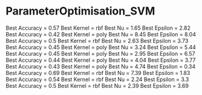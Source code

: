 # ParameterOptimisation_SVM

Best Accuracy =  0.57 Best Kernel =  rbf Best Nu =  1.65 Best Epsilon =  2.82
Best Accuracy =  0.42 Best Kernel =  poly Best Nu =  8.45 Best Epsilon =  8.04
Best Accuracy =  0.5 Best Kernel =  rbf Best Nu =  2.63 Best Epsilon =  3.73
Best Accuracy =  0.45 Best Kernel =  poly Best Nu =  3.24 Best Epsilon =  5.44
Best Accuracy =  0.45 Best Kernel =  poly Best Nu =  2.95 Best Epsilon =  6.57
Best Accuracy =  0.44 Best Kernel =  poly Best Nu =  4.04 Best Epsilon =  3.77
Best Accuracy =  0.43 Best Kernel =  poly Best Nu =  4.74 Best Epsilon =  0.34
Best Accuracy =  0.69 Best Kernel =  rbf Best Nu =  7.39 Best Epsilon =  1.83
Best Accuracy =  0.54 Best Kernel =  rbf Best Nu =  2.24 Best Epsilon =  3.3
Best Accuracy =  0.5 Best Kernel =  rbf Best Nu =  2.39 Best Epsilon =  3.69


